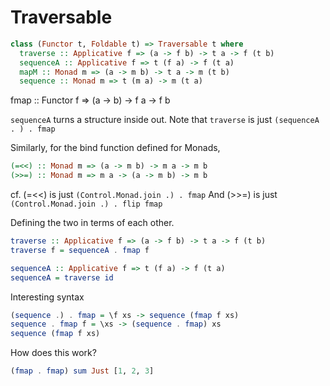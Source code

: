 # Traversable

```haskell
class (Functor t, Foldable t) => Traversable t where
  traverse :: Applicative f => (a -> f b) -> t a -> f (t b)
  sequenceA :: Applicative f => t (f a) -> f (t a)
  mapM :: Monad m => (a -> m b) -> t a -> m (t b)
  sequence :: Monad m => t (m a) -> m (t a)
```

fmap :: Functor f => (a -> b) -> f a -> f b

`sequenceA` turns a structure inside out.
Note that `traverse` is just `(sequenceA . ) . fmap`

Similarly, for the bind function defined for Monads,
```haskell
(=<<) :: Monad m => (a -> m b) -> m a -> m b
(>>=) :: Monad m => m a -> (a -> m b) -> m b
```

cf. (=<<) is just `(Control.Monad.join .) . fmap`
And (>>=) is just `(Control.Monad.join .) . flip fmap`


Defining the two in terms of each other.

```haskell
traverse :: Applicative f => (a -> f b) -> t a -> f (t b)
traverse f = sequenceA . fmap f 

sequenceA :: Applicative f => t (f a) -> f (t a)
sequenceA = traverse id 
```

Interesting syntax

```haskell
(sequence .) . fmap = \f xs -> sequence (fmap f xs)
sequence . fmap f = \xs -> (sequence . fmap) xs
sequence (fmap f xs)
```



How does this work?

```haskell
(fmap . fmap) sum Just [1, 2, 3]
```
